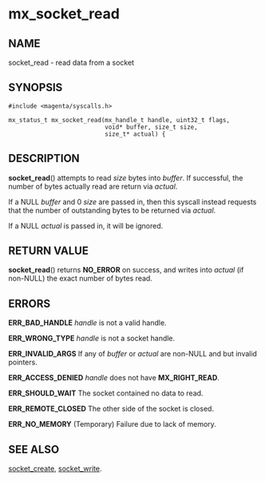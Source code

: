 # mx_socket_read

## NAME

socket_read - read data from a socket

## SYNOPSIS

```
#include <magenta/syscalls.h>

mx_status_t mx_socket_read(mx_handle_t handle, uint32_t flags,
                           void* buffer, size_t size,
                           size_t* actual) {
```

## DESCRIPTION

**socket_read**() attempts to read *size* bytes into *buffer*. If
successful, the number of bytes actually read are return via
*actual*.

If a NULL *buffer* and 0 *size* are passed in, then this syscall
instead requests that the number of outstanding bytes to be returned
via *actual*.

If a NULL *actual* is passed in, it will be ignored.

## RETURN VALUE

**socket_read**() returns **NO_ERROR** on success, and writes into
*actual* (if non-NULL) the exact number of bytes read.

## ERRORS

**ERR_BAD_HANDLE**  *handle* is not a valid handle.

**ERR_WRONG_TYPE**  *handle* is not a socket handle.

**ERR_INVALID_ARGS** If any of *buffer* or *actual* are non-NULL and
but invalid pointers.

**ERR_ACCESS_DENIED**  *handle* does not have **MX_RIGHT_READ**.

**ERR_SHOULD_WAIT**  The socket contained no data to read.

**ERR_REMOTE_CLOSED**  The other side of the socket is closed.

**ERR_NO_MEMORY**  (Temporary) Failure due to lack of memory.

## SEE ALSO

[socket_create](socket_create.md),
[socket_write](socket_write.md).
